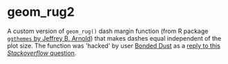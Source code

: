# geom_rug2
A custom version of `geom_rug()` dash margin function (from R package [`ggthemes` by Jeffrey B. Arnold](https://cran.r-project.org/web/packages/ggthemes/vignettes/ggthemes.html)) that makes dashes equal independent of the plot size. The function was 'hacked' by user [Bonded Dust](http://stackoverflow.com/users/1855677/bondeddust) as a [reply to this *Stackoverflow* question](http://stackoverflow.com/questions/33223311/ggplot2-geom-rug-produces-different-line-length-with-wide-plot/33230234#33230234). 
